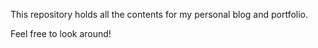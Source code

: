 This repository holds all the contents for my personal blog and portfolio.

Feel free to look around!
